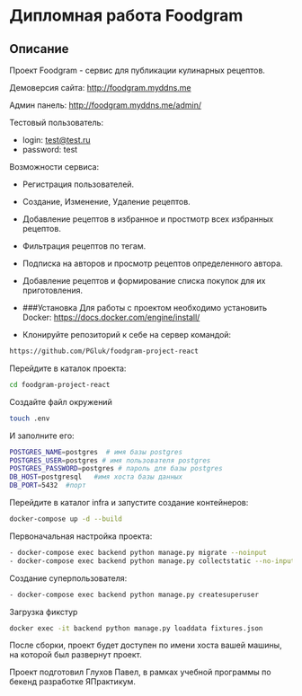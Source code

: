 # Дипломная работа Foodgram

## Описание

Проект Foodgram - сервис для публикации кулинарных рецептов. 

Демоверсия сайта: <http://foodgram.myddns.me>

Админ панель: <http://foodgram.myddns.me/admin/>

Тестовый пользователь: 
- login: test@test.ru
- password: test

Возможности сервиса:

- Регистрация пользователей.
- Создание, Изменение, Удаление рецептов.
- Добавление рецептов в избранное и простмотр всех избранных рецептов.
- Фильтрация рецептов по тегам.
- Подписка на авторов и просмотр рецептов определенного автора.
- Добавление рецептов и формирование списка покупок для их приготовления.

- ###Установка
Для работы с проектом необходимо установить Docker: <https://docs.docker.com/engine/install/>


 - Клонируйте репозиторий к себе на сервер командой:
```bash
https://github.com/PGluk/foodgram-project-react
```

Перейдите в каталок проекта:
```bash
cd foodgram-project-react
```
Создайте файл окружений
```bash
touch .env
```
И заполните его:
```bash
POSTGRES_NAME=postgres  # имя базы postgres
POSTGRES_USER=postgres # имя пользователя postgres
POSTGRES_PASSWORD=postgres # пароль для базы postgres
DB_HOST=postgresql   #имя хоста базы данных
DB_PORT=5432  #порт
```


Перейдите в каталог infra и запустите создание контейнеров:
```bash
docker-compose up -d --build
```

Первоначальная настройка проекта:
```bash
- docker-compose exec backend python manage.py migrate --noinput
- docker-compose exec backend python manage.py collectstatic --no-input
```
Создание суперпользователя:
```bash
- docker-compose exec backend python manage.py createsuperuser
```
Загрузка фикстур
```bash
docker exec -it backend python manage.py loaddata fixtures.json
```
После сборки, проект будет доступен по имени хоста вашей машины, на которой был развернут проект. 

Проект подготовил Глухов Павел, в рамках учебной программы по бекенд разработке ЯПрактикум.

